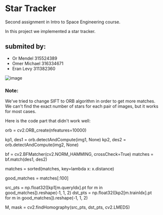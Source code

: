 # Star Tracker
Second assignment in Intro to Space Engineering course.

In this project we implemented a star tracker.

##  submited by:
 
 * Or Mendel 315524389
 * Omer Michael 316334671
 * Eran Levy 311382360

![image](https://user-images.githubusercontent.com/57839539/232723922-003d2082-6fe0-4d75-b92e-fb1541bdc375.png)

### Note:

We've tried to change SIFT to ORB algorithm in order to get more matches.
We can't find the exact number of stars for each pair of images, but it works for most cases.

Here is the code part that didn't work well:

orb = cv2.ORB_create(nfeatures=10000)

kp1, des1 = orb.detectAndCompute(img1, None)
kp2, des2 = orb.detectAndCompute(img2, None)

bf = cv2.BFMatcher(cv2.NORM_HAMMING, crossCheck=True)
matches = bf.match(des1, des2)

matches = sorted(matches, key=lambda x: x.distance)

good_matches = matches[:100]

src_pts = np.float32([kp1[m.queryIdx].pt for m in good_matches]).reshape(-1, 1, 2)
dst_pts = np.float32([kp2[m.trainIdx].pt for m in good_matches]).reshape(-1, 1, 2)

M, mask = cv2.findHomography(src_pts, dst_pts, cv2.LMEDS)

